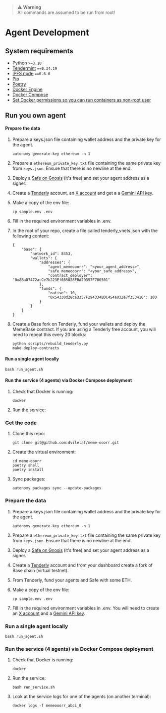 > :warning: **Warning** <br />
> All commands are assumed to be run from root!

# Agent Development

## System requirements

- Python `>=3.10`
- [Tendermint](https://docs.tendermint.com/v0.34/introduction/install.html) `==0.34.19`
- [IPFS node](https://docs.ipfs.io/install/command-line/#official-distributions) `==0.6.0`
- [Pip](https://pip.pypa.io/en/stable/installation/)
- [Poetry](https://python-poetry.org/)
- [Docker Engine](https://docs.docker.com/engine/install/)
- [Docker Compose](https://docs.docker.com/compose/install/)
- [Set Docker permissions so you can run containers as non-root user](https://docs.docker.com/engine/install/linux-postinstall/)


## Run you own agent

#### Prepare the data

1. Prepare a keys.json file containing wallet address and the private key for the agent.

    ```
    autonomy generate-key ethereum -n 1
    ```

2. Prepare a `ethereum_private_key.txt` file containing the same private key from `keys.json`. Ensure that there is no newline at the end.

3. Deploy a [Safe on Gnosis](https://app.safe.global/welcome) (it's free) and set your agent address as a signer.

4. Create a [Tenderly](https://tenderly.co/) account, an [X account](https://x.com/) and get a a [Gemini API key](https://ai.google.dev/gemini-api/docs/api-key).

6. Make a copy of the env file:

    ```
    cp sample.env .env
    ```

7. Fill in the required environment variables in .env.

8. In the root of your repo, create a file called tenderly_vnets.json with the following content:
    ```
    {
        "base": {
            "network_id": 8453,
            "wallets": {
                "addresses": {
                    "agent_memeooorr": "<your_agent_address>",
                    "safe_memeooorr": "<your_safe_address>",
                    "contract_deployer": "0x8BaD7472acCe7b223Ef085028FBA29357F700501"
                },
                "funds": {
                    "native": 10,
                    "0x54330d28ca3357F294334BDC454a032e7f353416": 100
                }
            }
        }
    }
    ```

9. Create a Base fork on Tenderly, fund your wallets and deploy the MemeBase contract. If you are using a Tenderly free account, you will need to repeat this every 20 blocks:
    ```
    python scripts/rebuild_tenderly.py
    make deploy-contracts
    ```



#### Run a single agent locally

```
bash run_agent.sh
```

#### Run the service (4 agents) via Docker Compose deployment

1. Check that Docker is running:

    ```
    docker
    ```

2. Run the service:


### Get the code

1. Clone this repo:

    ```
    git clone git@github.com:dvilelaf/meme-ooorr.git
    ```

2. Create the virtual environment:

    ```
    cd meme-ooorr
    poetry shell
    poetry install
    ```

3. Sync packages:

    ```
    autonomy packages sync --update-packages
    ```

### Prepare the data

1. Prepare a keys.json file containing wallet address and the private key for the agent.

    ```
    autonomy generate-key ethereum -n 1
    ```

2. Prepare a `ethereum_private_key.txt` file containing the same private key from `keys.json`. Ensure that there is no newline at the end.

3. Deploy a [Safe on Gnosis](https://app.safe.global/welcome) (it's free) and set your agent address as a signer.

4. Create a [Tenderly](https://tenderly.co/) account and from your dashboard create a fork of Base chain (virtual testnet).

5. From Tenderly, fund your agents and Safe with some ETH.

6. Make a copy of the env file:

    ```
    cp sample.env .env
    ```

7. Fill in the required environment variables in .env. You will need to create an [X account](https://x.com/) and a [Gemini API key](https://ai.google.dev/gemini-api/docs/api-key).


### Run a single agent locally

```
bash run_agent.sh
```

### Run the service (4 agents) via Docker Compose deployment

1. Check that Docker is running:

    ```
    docker
    ```

2. Run the service:

    ```
    bash run_service.sh
    ```

3. Look at the service logs for one of the agents (on another terminal):

    ```
    docker logs -f memeooorr_abci_0
    ```

